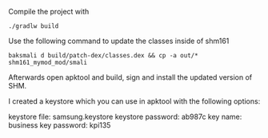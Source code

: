 Compile the project with 

`./gradlw build`

Use the following command to update the classes inside of shm161

    baksmali d build/patch-dex/classes.dex && cp -a out/* shm161_mymod_mod/smali

Afterwards open apktool and build, sign and install the updated version of SHM.

I created a keystore which you can use in apktool with the following options:

keystore file: samsung.keystore
keystore password: ab987c
key name: business
key password: kpi135



